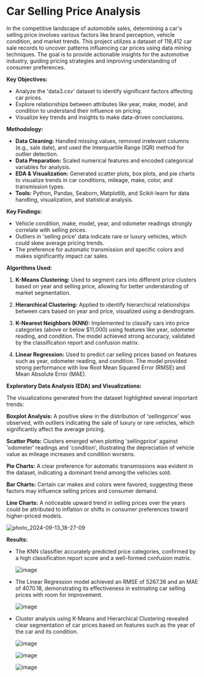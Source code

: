 # Car Selling Price Analysis

In the competitive landscape of automobile sales, determining a car's selling price involves various factors like brand perception, vehicle condition, and market trends. This project utilizes a dataset of 118,412 car sale records to uncover patterns influencing car prices using data mining techniques. The goal is to provide actionable insights for the automotive industry, guiding pricing strategies and improving understanding of consumer preferences.

**Key Objectives:**

   - Analyze the 'data3.csv' dataset to identify significant factors affecting car prices.
   - Explore relationships between attributes like year, make, model, and condition to understand their influence on pricing.
   - Visualize key trends and insights to make data-driven conclusions.

**Methodology:**

   - **Data Cleaning:** Handled missing values, removed irrelevant columns (e.g., sale date), and used the Interquartile Range (IQR) method for outlier detection.
   - **Data Preparation:** Scaled numerical features and encoded categorical variables for analysis.
   - **EDA & Visualization:** Generated scatter plots, box plots, and pie charts to visualize trends in car conditions, mileage, make, color, and transmission types.
   - **Tools:** Python, Pandas, Seaborn, Matplotlib, and Scikit-learn for data handling, visualization, and statistical analysis.

**Key Findings:**

   - Vehicle condition, make, model, year, and odometer readings strongly correlate with selling prices.
   - Outliers in 'selling price' data indicate rare or luxury vehicles, which could skew average pricing trends.
   - The preference for automatic transmission and specific colors and makes significantly impact car sales.

**Algorithms Used:**

   1. **K-Means Clustering:** Used to segment cars into different price clusters based on year and selling price, allowing for better understanding of market segmentation.

   2. **Hierarchical Clustering:** Applied to identify hierarchical relationships between cars based on year and price, visualized using a dendrogram.

   3. **K-Nearest Neighbors (KNN):** Implemented to classify cars into price categories (above or below $11,000) using features like year, odometer reading, and condition. The model achieved strong accuracy, validated by the classification report and confusion matrix.

   4. **Linear Regression:** Used to predict car selling prices based on features such as year, odometer reading, and condition. The model provided strong performance with low Root Mean Squared Error (RMSE) and Mean Absolute Error (MAE).

**Exploratory Data Analysis (EDA) and Visualizations:**

The visualizations generated from the dataset highlighted several important trends:

   **Boxplot Analysis:** A positive skew in the distribution of 'sellingprice' was observed, with outliers indicating the sale of luxury or rare vehicles, which significantly affect the average pricing.
   
   **Scatter Plots:** Clusters emerged when plotting 'sellingprice' against 'odometer' readings and 'condition', illustrating the depreciation of vehicle value as mileage increases and condition worsens.
   
   **Pie Charts:** A clear preference for automatic transmissions was evident in the dataset, indicating a dominant trend among the vehicles sold.
   
   **Bar Charts:** Certain car makes and colors were favored, suggesting these factors may influence selling prices and consumer demand.
   
   **Line Charts:** A noticeable upward trend in selling prices over the years could be attributed to inflation or shifts in consumer preferences toward higher-priced models.

   ![photo_2024-09-13_18-27-09](https://github.com/user-attachments/assets/07593649-a3ac-4df9-a1d9-eb8cf9c01391)

**Results:**

   - The KNN classifier accurately predicted price categories, confirmed by a high classification report score and a well-formed confusion matrix.

      ![image](https://github.com/user-attachments/assets/9ecc9c3b-dfe6-4c17-8de1-5365e5fa27de)

   - The Linear Regression model achieved an RMSE of 5267.36 and an MAE of 4070.18, demonstrating its effectiveness in estimating car selling prices with room for improvement.

      ![image](https://github.com/user-attachments/assets/c8d18a04-2a35-44b2-a45a-687a4f9d1d68)

   - Cluster analysis using K-Means and Hierarchical Clustering revealed clear segmentation of car prices based on features such as the year of the car and its condition.

      ![image](https://github.com/user-attachments/assets/31987652-10e0-4d40-b1f8-4a47f6275fe4)

      ![image](https://github.com/user-attachments/assets/093f4a4b-164d-482b-81b1-50bdaaf76310)

      ![image](https://github.com/user-attachments/assets/0ca76e1b-2161-4655-aab5-82e5f2b07af9)



